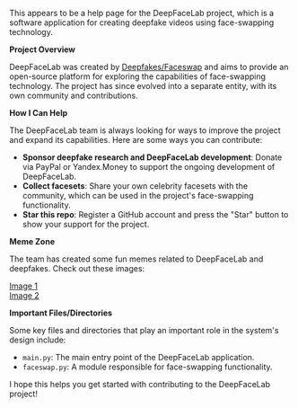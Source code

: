 This appears to be a help page for the DeepFaceLab project, which is a software application for creating deepfake videos using face-swapping technology.

**Project Overview**

DeepFaceLab was created by [Deepfakes/Faceswap](https://github.com/deepfakes/faceswap) and aims to provide an open-source platform for exploring the capabilities of face-swapping technology. The project has since evolved into a separate entity, with its own community and contributions.

**How I Can Help**

The DeepFaceLab team is always looking for ways to improve the project and expand its capabilities. Here are some ways you can contribute:

*   **Sponsor deepfake research and DeepFaceLab development**: Donate via PayPal or Yandex.Money to support the ongoing development of DeepFaceLab.
*   **Collect facesets**: Share your own celebrity facesets with the community, which can be used in the project's face-swapping functionality.
*   **Star this repo**: Register a GitHub account and press the "Star" button to show your support for the project.

**Meme Zone**

The team has created some fun memes related to DeepFaceLab and deepfakes. Check out these images:

[Image 1](doc/meme1.jpg)  
[Image 2](doc/meme2.jpg)  

**Important Files/Directories**

Some key files and directories that play an important role in the system's design include:

*   `main.py`: The main entry point of the DeepFaceLab application.
*   `faceswap.py`: A module responsible for face-swapping functionality.

I hope this helps you get started with contributing to the DeepFaceLab project!